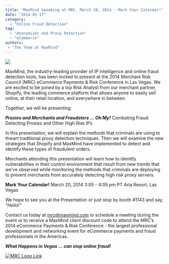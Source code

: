 ```yaml
---
title: "MaxMind Speaking at MRC. March 20, 2014 - Mark Your Calendar!"
date: "2014-01-17"
category:
  - "Online Fraud Detection"
tag:
  - "Anonymizer and Proxy Detection"
  - "eCommerce"
authors:
 - "The Team at MaxMind"
---
```


![](/images/2014/01/MaxMind-shopify-logo-300x105.png)

MaxMind, the industry-leading provider of IP intelligence and online fraud
detection tools, has been invited to present at the 2014 Merchant Risk Council
(MRC) eCommerce Payments & Risk Conference in Las Vegas. We are excited to be
joined by a top Risk Analyst from our merchant partner, Shopify, the leading
commerce platform that allows anyone to easily sell online, at their retail
location, and everywhere in between.

Together, we will be presenting:

***Proxies and Merchants and Fraudsters ... Oh My!*** Combating Fraud: Detecting
Proxies and Other High Risk IPs

In this presentation, we will explain the methods that criminals are using to
thwart traditional proxy detection techniques. Then we will examine the new
strategies that Shopify and MaxMind have implemented to detect and identify
these types of fraudulent orders.

Merchants attending this presentation will learn how to identify vulnerabilities
in their control environment that result from new trends that we’ve observed
while monitoring the methods that criminals are deploying to prevent merchants
from accurately detecting high risk proxy servers.

<!--lint disable no-emphasis-as-heading-->

**Mark Your Calendar!** March 20, 2014 3:05 - 4:05 pm PT Aria Resort, Las Vegas

We hope to see you at the Presentation or just stop by booth #1143 and say,
*“Hello!”*

Contact us today at <mrc@maxmind.com> to schedule a
meeting during the event or to receive a MaxMind client discount code to attend
the MRC’s 2014 eCommerce Payments & Risk Conference - the largest professional
development and networking event for eCommerce payments and fraud professionals
in the Americas.

***What Happens in Vegas … can stop online fraud!***

[![MRC Logo Link](/images/2014/01/Full-MRC-Logo_blue-300x88.png)](https://www.merchantriskcouncil.org/Pages/home.aspx)
